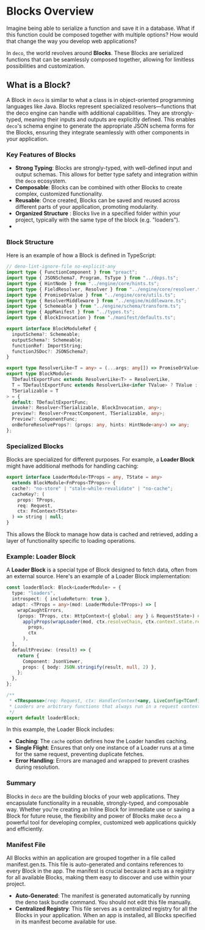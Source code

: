 # Blocks Overview

Imagine being able to serialize a function and save it in a database. What if this function could be composed together with multiple options? How would that change the way you develop web applications?

In `deco`, the world revolves around **Blocks**. These Blocks are serialized functions that can be seamlessly composed together, allowing for limitless possibilities and customization.

## What is a Block?

A Block in `deco` is similar to what a class is in object-oriented programming languages like Java. Blocks represent specialized resolvers—functions that the deco engine can handle with additional capabilities. They are strongly-typed, meaning their inputs and outputs are explicitly defined. This enables `deco`'s schema engine to generate the appropriate JSON schema forms for the Blocks, ensuring they integrate seamlessly with other components in your application.

### Key Features of Blocks

- **Strong Typing**: Blocks are strongly-typed, with well-defined input and output schemas. This allows for better type safety and integration within the `deco` ecosystem.
- **Composable**: Blocks can be combined with other Blocks to create complex, customized functionality.
- **Reusable**: Once created, Blocks can be saved and reused across different parts of your application, promoting modularity.
- **Organized Structure** : Blocks live in a specified folder within your project, typically with the same type of the block (e.g. "loaders").
-

### Block Structure

Here is an example of how a Block is defined in TypeScript:

```typescript
// deno-lint-ignore-file no-explicit-any
import type { FunctionComponent } from "preact";
import type { JSONSchema7, Program, TsType } from "../deps.ts";
import type { HintNode } from "../engine/core/hints.ts";
import type { FieldResolver, Resolver } from "../engine/core/resolver.ts";
import type { PromiseOrValue } from "../engine/core/utils.ts";
import type { ResolverMiddleware } from "../engine/middleware.ts";
import type { Schemeable } from "../engine/schema/transform.ts";
import type { AppManifest } from "../types.ts";
import type { BlockInvocation } from "./manifest/defaults.ts";

export interface BlockModuleRef {
  inputSchema?: Schemeable;
  outputSchema?: Schemeable;
  functionRef: ImportString;
  functionJSDoc?: JSONSchema7;
}

export type ResolverLike<T = any> = (...args: any[]) => PromiseOrValue<T>;
export type BlockModule<
  TDefaultExportFunc extends ResolverLike<T> = ResolverLike,
  T = TDefaultExportFunc extends ResolverLike<infer TValue> ? TValue : any,
  TSerializable = T
> = {
  default: TDefaultExportFunc;
  invoke?: Resolver<TSerializable, BlockInvocation, any>;
  preview?: Resolver<PreactComponent, TSerializable, any>;
  Preview?: ComponentFunc;
  onBeforeResolveProps?: (props: any, hints: HintNode<any>) => any;
};
```

### Specialized Blocks

Blocks are specialized for different purposes. For example, a **Loader Block** might have additional methods for handling caching:

```typescript
export interface LoaderModule<TProps = any, TState = any>
  extends BlockModule<FnProps<TProps>> {
  cache?: "no-store" | "stale-while-revalidate" | "no-cache";
  cacheKey?: (
    props: TProps,
    req: Request,
    ctx: FnContext<TState>
  ) => string | null;
}
```

This allows the Block to manage how data is cached and retrieved, adding a layer of functionality specific to loading operations.

### Example: Loader Block

A **Loader Block** is a special type of Block designed to fetch data, often from an external source. Here's an example of a Loader Block implementation:

```typescript
const loaderBlock: Block<LoaderModule> = {
  type: "loaders",
  introspect: { includeReturn: true },
  adapt: <TProps = any>(mod: LoaderModule<TProps>) => [
    wrapCaughtErrors,
    (props: TProps, ctx: HttpContext<{ global: any } & RequestState>) =>
      applyProps(wrapLoader(mod, ctx.resolveChain, ctx.context.state.release))(
        props,
        ctx
      ),
  ],
  defaultPreview: (result) => {
    return {
      Component: JsonViewer,
      props: { body: JSON.stringify(result, null, 2) },
    };
  },
};

/**
 * <TResponse>(req: Request, ctx: HandlerContext<any, LiveConfig<TConfig>>) => Promise<TResponse> | TResponse
 * Loaders are arbitrary functions that always run in a request context, returning a response based on the config parameters and the request.
 */
export default loaderBlock;
```

In this example, the Loader Block includes:

- **Caching**: The `cache` option defines how the Loader handles caching.
- **Single Flight**: Ensures that only one instance of a Loader runs at a time for the same request, preventing duplicate fetches.
- **Error Handling**: Errors are managed and wrapped to prevent crashes during resolution.

### Summary

Blocks in `deco` are the building blocks of your web applications. They encapsulate functionality in a reusable, strongly-typed, and composable way. Whether you're creating an Inline Block for immediate use or saving a Block for future reuse, the flexibility and power of Blocks make `deco` a powerful tool for developing complex, customized web applications quickly and efficiently.

### Manifest File

All Blocks within an application are grouped together in a file called manifest.gen.ts. This file is auto-generated and contains references to every Block in the app. The manifest is crucial because it acts as a registry for all available Blocks, making them easy to discover and use within your project.

- **Auto-Generated**: The manifest is generated automatically by running the deno task bundle command. You should not edit this file manually.
- **Centralized Registry**: This file serves as a centralized registry for all the Blocks in your application. When an app is installed, all Blocks specified in its manifest become available for use.
